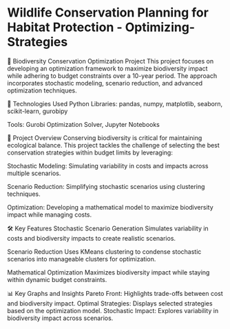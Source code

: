 # Wildlife Conservation Planning for Habitat Protection - Optimizing-Strategies

🌱 Biodiversity Conservation Optimization Project
This project focuses on developing an optimization framework to maximize biodiversity impact while adhering to budget constraints over a 10-year period. The approach incorporates stochastic modeling, scenario reduction, and advanced optimization techniques.

🧰 Technologies Used
Python Libraries:
pandas, numpy, matplotlib, seaborn, scikit-learn, gurobipy

Tools:
Gurobi Optimization Solver, Jupyter Notebooks


🚀 Project Overview
Conserving biodiversity is critical for maintaining ecological balance. This project tackles the challenge of selecting the best conservation strategies within budget limits by leveraging:

Stochastic Modeling: Simulating variability in costs and impacts across multiple scenarios.

Scenario Reduction: Simplifying stochastic scenarios using clustering techniques.

Optimization: Developing a mathematical model to maximize biodiversity impact while managing costs.


🛠 Key Features
Stochastic Scenario Generation
Simulates variability in costs and biodiversity impacts to create realistic scenarios.

Scenario Reduction
Uses KMeans clustering to condense stochastic scenarios into manageable clusters for optimization.

Mathematical Optimization
Maximizes biodiversity impact while staying within dynamic budget constraints.

📊 Key Graphs and Insights
Pareto Front: Highlights trade-offs between cost and biodiversity impact.
Optimal Strategies: Displays selected strategies based on the optimization model.
Stochastic Impact: Explores variability in biodiversity impact across scenarios.


